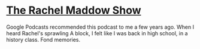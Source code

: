 # [The Rachel Maddow Show](https://podcastindex.org/podcast/509873)

Google Podcasts recommended this podcast to me a few years ago. When I heard Rachel's sprawling A block, I felt like I was back in high school, in a history class. Fond memories.
